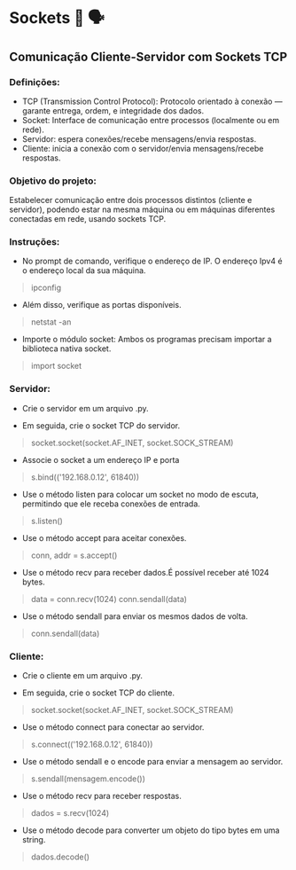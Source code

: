 # Sockets 🤖 🗣️ 
## Comunicação Cliente-Servidor com Sockets TCP

### Definições:
* TCP (Transmission Control Protocol): Protocolo orientado à conexão — garante entrega, ordem, e integridade dos dados.
* Socket: Interface de comunicação entre processos (localmente ou em rede).
* Servidor: espera conexões/recebe mensagens/envia respostas.
* Cliente: inicia a conexão com o servidor/envia mensagens/recebe respostas.

### Objetivo do projeto:
Estabelecer comunicação entre dois processos distintos (cliente e servidor), podendo estar na mesma máquina ou em máquinas diferentes conectadas em rede, usando sockets TCP.

### Instruções:

* No prompt de comando, verifique o endereço de IP. O endereço Ipv4 é o endereço local da sua máquina.
>ipconfig

* Além disso, verifique as portas disponíveis.
> netstat -an

* Importe o módulo socket: Ambos os programas precisam importar a biblioteca nativa socket.
> import socket

### Servidor:

* Crie o servidor em um arquivo .py.

* Em seguida, crie o socket TCP do servidor.
> socket.socket(socket.AF_INET, socket.SOCK_STREAM)

* Associe o socket a um endereço IP e porta
> s.bind(('192.168.0.12', 61840))

* Use o método listen para colocar um socket no modo de escuta, permitindo que ele receba conexões de entrada.
> s.listen()

* Use o método accept para aceitar conexões.
> conn, addr = s.accept()

* Use o método recv para receber dados.É possível receber até 1024 bytes.
> data = conn.recv(1024)
> conn.sendall(data)

* Use o método sendall para enviar os mesmos dados de volta.
> conn.sendall(data)

### Cliente:

* Crie o cliente em um arquivo .py.

* Em seguida, crie o socket TCP do cliente.
> socket.socket(socket.AF_INET, socket.SOCK_STREAM)

* Use o método connect para conectar ao servidor.
> s.connect(('192.168.0.12', 61840))

* Use o método sendall e o encode para enviar a mensagem ao servidor.
> s.sendall(mensagem.encode())

* Use o método recv para receber respostas.
> dados = s.recv(1024)

* Use o método decode para converter um objeto do tipo bytes em uma string.
> dados.decode()
